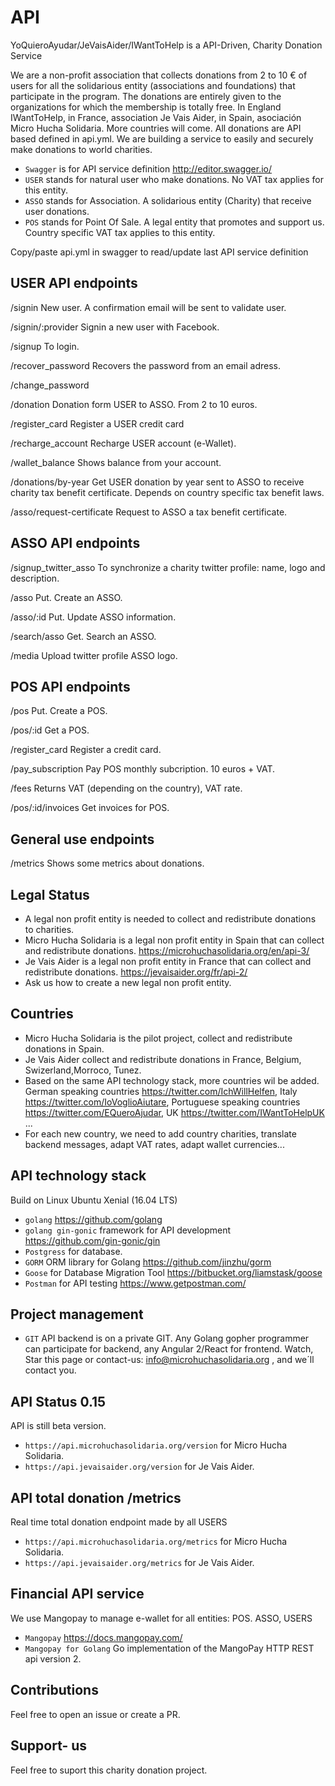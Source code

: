# API
YoQuieroAyudar/JeVaisAider/IWantToHelp is a API-Driven, Charity Donation Service

We are a non-profit association that collects donations from 2 to 10 € of users for all the solidarious entity (associations and foundations) that participate in the program. The donations are entirely given to the organizations for which the membership is totally free.
In England IWantToHelp, in France, association Je Vais Aider, in Spain, asociación Micro Hucha Solidaria. More countries will come.
All donations are API based defined in api.yml. We are building a service to easily and securely make donations to world charities.

- `Swagger` is for API service definition http://editor.swagger.io/
- `USER` stands for natural user who make donations. No VAT tax applies for this entity.
- `ASSO` stands for Association. A solidarious entity (Charity) that receive user donations.
- `POS` stands for Point Of Sale. A legal entity that promotes and support us. Country specific VAT tax applies to this entity.

Copy/paste   api.yml in swagger to read/update last API service definition

## USER API endpoints
/signin     New user. A confirmation email will be sent to validate user.

/signin/:provider Signin a new user with Facebook.

/signup To login.

/recover_password  Recovers the password from an email adress.

/change_password

/donation  Donation form USER to ASSO. From 2 to 10 euros.

/register_card  Register a USER credit card

/recharge_account  Recharge USER account (e-Wallet).

/wallet_balance  Shows balance from your account.

/donations/by-year Get USER donation by year sent to ASSO to receive charity tax benefit certificate. Depends on country specific tax benefit laws.

/asso/request-certificate  Request to ASSO a tax benefit certificate.

## ASSO API endpoints
/signup_twitter_asso  To synchronize a charity twitter profile: name, logo and description.

/asso       Put. Create an ASSO.

/asso/:id   Put. Update ASSO information.

/search/asso  Get. Search an ASSO.

/media  Upload twitter profile ASSO logo.

## POS API endpoints
/pos   Put. Create a POS. 

/pos/:id  Get a POS. 

/register_card  Register a credit card.

/pay_subscription  Pay POS monthly subcription. 10 euros + VAT.

/fees  Returns VAT (depending on the country), VAT rate.

/pos/:id/invoices   Get invoices for POS.

## General use endpoints
/metrics Shows some metrics about donations.

## Legal Status
- A legal non profit entity is needed to collect and redistribute donations to charities.
- Micro Hucha Solidaria is a legal non profit entity in Spain that can collect and redistribute donations.  https://microhuchasolidaria.org/en/api-3/
- Je Vais Aider is a legal non profit entity in France that can collect and redistribute donations. https://jevaisaider.org/fr/api-2/
- Ask us how to create a new legal non profit entity.

## Countries
- Micro Hucha Solidaria is the pilot project, collect and redistribute donations in Spain.
- Je Vais Aider collect and redistribute donations in France, Belgium, Swizerland,Morroco, Tunez.
- Based on the same API technology stack, more countries wil be added. German speaking countries https://twitter.com/IchWillHelfen, Italy https://twitter.com/IoVoglioAiutare, Portuguese speaking countries https://twitter.com/EQueroAjudar, UK https://twitter.com/IWantToHelpUK ...
- For each new country, we need to add country charities, translate backend messages, adapt VAT rates, adapt wallet currencies...

## API technology stack
Build on Linux Ubuntu Xenial (16.04 LTS)
- `golang`   https://github.com/golang
- `golang gin-gonic` framework for API development  https://github.com/gin-gonic/gin
- `Postgress` for database.
- `GORM` ORM library for Golang  https://github.com/jinzhu/gorm
- `Goose` for Database Migration Tool  https://bitbucket.org/liamstask/goose
- `Postman` for API testing  https://www.getpostman.com/

## Project management
- `GIT` API backend is on a private GIT.
Any Golang gopher programmer can participate for backend, any Angular 2/React for frontend. Watch, Star this page or contact-us: info@microhuchasolidaria.org ,  and we´ll contact you.

## API Status 0.15
API is still beta version. 
- `https://api.microhuchasolidaria.org/version` for Micro Hucha Solidaria.
- `https://api.jevaisaider.org/version` for Je Vais Aider.

## API total donation /metrics
Real time total donation endpoint made by all USERS
- `https://api.microhuchasolidaria.org/metrics` for Micro Hucha Solidaria.
- `https://api.jevaisaider.org/metrics` for Je Vais Aider.

## Financial API service
We use Mangopay to manage e-wallet for all entities: POS. ASSO, USERS
- `Mangopay` https://docs.mangopay.com/
- `Mangopay for Golang` Go implementation of the MangoPay HTTP REST api version 2.

## Contributions
Feel free to open an issue or create a PR.

## Support- us
Feel free to suport this charity donation project. 

